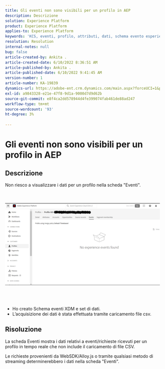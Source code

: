 ```yaml
---
title: Gli eventi non sono visibili per un profilo in AEP
description: Descrizione
solution: Experience Platform
product: Experience Platform
applies-to: Experience Platform
keywords: 'KCS, eventi, profilo, attributi, dati, schema evento esperienza, '
resolution: Resolution
internal-notes: null
bug: false
article-created-by: Ankita .
article-created-date: 6/10/2022 8:36:51 AM
article-published-by: Ankita .
article-published-date: 6/10/2022 9:41:45 AM
version-number: 1
article-number: KA-19839
dynamics-url: https://adobe-ent.crm.dynamics.com/main.aspx?forceUCI=1&pagetype=entityrecord&etn=knowledgearticle&id=77c6ee72-98e8-ec11-bb3c-000d3a3b168b
exl-id: a9843328-e21e-47f8-9d1a-9000d7d9d62b
source-git-commit: e8f4ca2dd578944d4fe399074fab461de88ad247
workflow-type: tm+mt
source-wordcount: '93'
ht-degree: 3%

---
```


# Gli eventi non sono visibili per un profilo in AEP

## Descrizione

Non riesco a visualizzare i dati per un profilo nella scheda &quot;Eventi&quot;.<br><br> <br><br>![](assets/___06fe68f7-99e8-ec11-bb3c-000d3a3b168b___.png)<br><br> <br><br>
- Ho creato Schema eventi XDM e set di dati.
- L’acquisizione dei dati è stata effettuata tramite caricamento file csv.



## Risoluzione


La scheda Eventi mostra i dati relativi a eventi/richieste ricevuti per un profilo in tempo reale che non include il caricamento di file CSV.

Le richieste provenienti da WebSDK/Alloy.js o tramite qualsiasi metodo di streaming determinerebbero i dati nella scheda &quot;Eventi&quot;.
